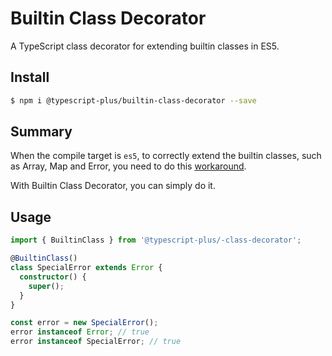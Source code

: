 # Builtin Class Decorator

A TypeScript class decorator for extending builtin classes in ES5.

## Install

```bash
$ npm i @typescript-plus/builtin-class-decorator --save
```

## Summary

When the compile target is `es5`, to correctly extend the builtin classes, such as Array, Map and Error, you need to do this [workaround](https://github.com/Microsoft/TypeScript/wiki/Breaking-Changes#extending-built-ins-like-error-array-and-map-may-no-longer-work).

With Builtin Class Decorator, you can simply do it.

## Usage

```ts
import { BuiltinClass } from '@typescript-plus/-class-decorator';

@BuiltinClass()
class SpecialError extends Error {
  constructor() {
    super();
  }
}

const error = new SpecialError();
error instanceof Error; // true
error instanceof SpecialError; // true
```
